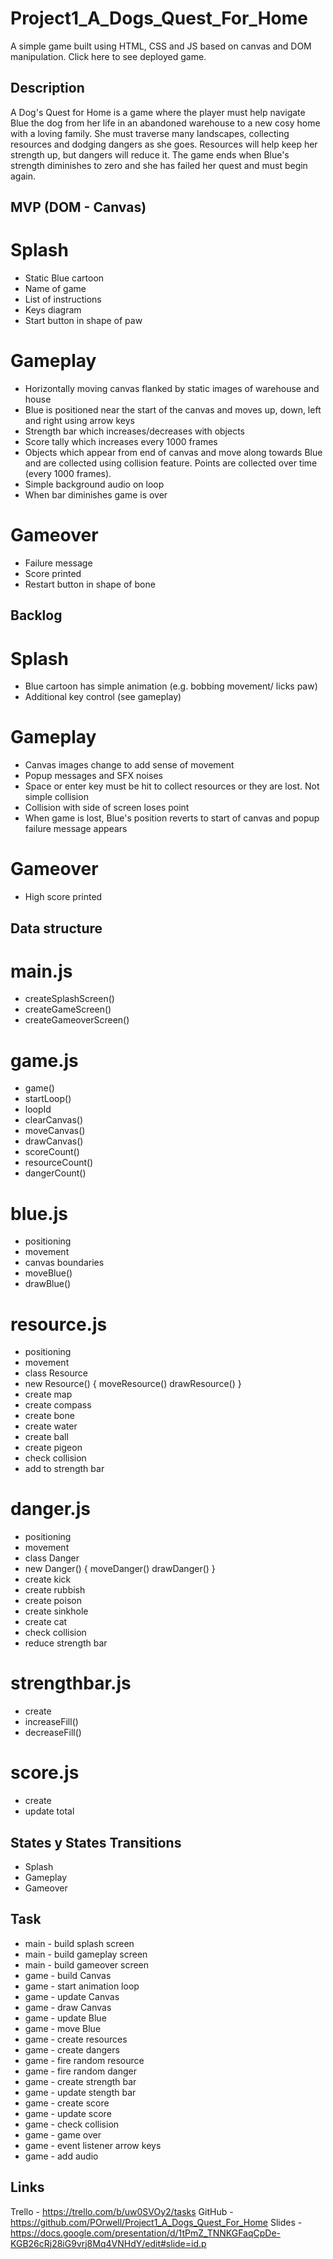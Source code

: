 # Project1_A_Dogs_Quest_For_Home
A simple game built using HTML, CSS and JS based on canvas and DOM manipulation.
Click here to see deployed game.

## Description
A Dog's Quest for Home is a game where the player must help navigate Blue the dog from her life in an abandoned warehouse to a new cosy home with a loving family. She must traverse many landscapes, collecting resources and dodging dangers as she goes. Resources will help keep her strength up, but dangers will reduce it. The game ends when Blue's strength diminishes to zero and she has failed her quest and must begin again. 

## MVP (DOM - Canvas)
# Splash 
- Static Blue cartoon
- Name of game
- List of instructions
- Keys diagram
- Start button in shape of paw

# Gameplay
- Horizontally moving canvas flanked by static images of warehouse and house
- Blue is positioned near the start of the canvas and moves up, down, left and right using arrow keys
- Strength bar which increases/decreases with objects
- Score tally which increases every 1000 frames
- Objects which appear from end of canvas and move along towards Blue and are collected using collision feature. Points are collected over time (every 1000 frames).
- Simple background audio on loop
- When bar diminishes game is over

# Gameover
- Failure message
- Score printed
- Restart button in shape of bone

## Backlog
# Splash
- Blue cartoon has simple animation (e.g. bobbing movement/ licks paw)
- Additional key control (see gameplay)

# Gameplay
- Canvas images change to add sense of movement
- Popup messages and SFX noises
- Space or enter key must be hit to collect resources or they are lost. Not simple collision
- Collision with side of screen loses point
- When game is lost, Blue's position reverts to start of canvas and popup failure message appears

# Gameover
- High score printed

## Data structure
# main.js
- createSplashScreen()
- createGameScreen()
- createGameoverScreen()

# game.js
- game() 
- startLoop()
- loopId
- clearCanvas()
- moveCanvas()
- drawCanvas()
- scoreCount()
- resourceCount()
- dangerCount()

# blue.js
- positioning
- movement
- canvas boundaries 
- moveBlue()
- drawBlue()

# resource.js
- positioning
- movement
- class Resource
- new Resource() {
    moveResource()
    drawResource()
}
- create map
- create compass
- create bone
- create water
- create ball
- create pigeon
- check collision
- add to strength bar

# danger.js
- positioning
- movement
- class Danger
- new Danger() {
    moveDanger()
    drawDanger()
}
- create kick
- create rubbish
- create poison
- create sinkhole
- create cat
- check collision
- reduce strength bar 

# strengthbar.js
- create
- increaseFill()
- decreaseFill()

# score.js
- create
- update total


## States y States Transitions
- Splash
- Gameplay
- Gameover

## Task
- main - build splash screen
- main - build gameplay screen
- main - build gameover screen
- game - build Canvas
- game - start animation loop
- game - update Canvas
- game - draw Canvas
- game - update Blue
- game - move Blue
- game - create resources
- game - create dangers
- game - fire random resource
- game - fire random danger
- game - create strength bar
- game - update stength bar
- game - create score
- game - update score
- game - check collision
- game - game over
- game - event listener arrow keys
- game - add audio

## Links
Trello - https://trello.com/b/uw0SVOy2/tasks
GitHub - https://github.com/POrwell/Project1_A_Dogs_Quest_For_Home
Slides - https://docs.google.com/presentation/d/1tPmZ_TNNKGFaqCpDe-KGB26cRj28iG9vrj8Mq4VNHdY/edit#slide=id.p